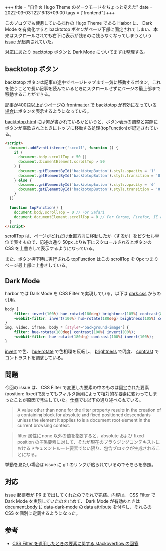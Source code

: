 +++
title = "自作の Hugo Theme のダークモードをちょっと変えた"
date = 2022-03-03T22:16:13+09:00
tags = ["frontend"]
+++

このブログでも使用している拙作の Hugo Theme である Harbor に、 Dark Mode を有効化すると backtotop ボタンがページ下部に固定されてしまい、本来はスクロールされても右下に表示が残るのに残らなくなってしまうという [issue](https://github.com/matsuyoshi30/harbor/issues/130) が起票されていた。

対応にあたり backtotop ボタンと Dark Mode についてまずは整理する。

## backtotop ボタン

backtotop ボタンは記事の途中でページトップまで一気に移動するボタン。これを使うことで長い記事を読んでいるときにスクロールせずにページの最上部まで移動することができる。

[記事が400語以上かつページの frontmatter で backtotop が有効になっている場合](https://github.com/matsuyoshi30/harbor/blob/master/layouts/_default/single.html#L17-L22)にボタンを表示するようになっている。

[backtotop.html](https://github.com/matsuyoshi30/harbor/blob/master/layouts/partials/backtotop.html) には何が書かれているかというと、ボタン表示の調整と実際にボタンが謳歌されたときにトップに移動する処理(topFunction)が記述されている。

```html
<script>
  document.addEventListener('scroll', function () {
    if (
      document.body.scrollTop > 50 ||
      document.documentElement.scrollTop > 50
    ) {
      document.getElementById('backtotopButton').style.opacity = '1'
      document.getElementById('backtotopButton').style.transition = '0.5s'
    } else {
      document.getElementById('backtotopButton').style.opacity = '0'
      document.getElementById('backtotopButton').style.transition = '0.5s'
    }
  })
    
  function topFunction() {
    document.body.scrollTop = 0 // For Safari
    document.documentElement.scrollTop = 0 // For Chrome, Firefox, IE and Opera
  }
</script>
```

[scrollTop](https://developer.mozilla.org/ja/docs/Web/API/Element/scrollTop) は、ページがどれだけ垂直方向に移動したか（するか）をピクセル単位で表すもので、記述の通り 50px よりも下にスクロールされるとボタンの CSS を上書きして表示するようになっている。

また、ボタン押下時に実行される topFunction はこの scrollTop を 0px つまりページ最上部に上書きしている。

## Dark Mode

harbor では Dark Mode を CSS Filter で実現している。以下は [dark.css](https://github.com/matsuyoshi30/harbor/blob/master/assets/css/dark.css) からの引用。

```css
body {
    filter: invert(100%) hue-rotate(180deg) brightness(105%) contrast(85%);
    -webkit-filter: invert(100%) hue-rotate(180deg) brightness(105%) contrast(85%);
}
img, video, iframe, body * [style*="background-image"] {
    filter: hue-rotate(180deg) contrast(100%) invert(100%);
    -webkit-filter: hue-rotate(180deg) contrast(100%) invert(100%);
}
```

[invert](https://developer.mozilla.org/en-US/docs/Web/CSS/filter-function/invert()) で色、 [hue-rotate](https://developer.mozilla.org/ja/docs/Web/CSS/filter-function/hue-rotate()) で色相環を反転し、 [brightness](https://developer.mozilla.org/ja/docs/Web/CSS/filter-function/brightness()) で明度、 [contrast](https://developer.mozilla.org/ja/docs/Web/CSS/filter-function/contrast()) でコントラストを調整している。

## 問題

今回の issue は、 CSS Filter で変更した要素の中のものは固定された要素(position: fixed)であってもフィルタ適用によって相対的な要素に変わってしまったことが原因で発生していた。[仕様](https://drafts.fxtf.org/filter-effects/#FilterProperty)でも以下の通り述べられている。

> A value other than none for the filter property results in the creation of a containing block for absolute and fixed positioned descendants unless the element it applies to is a document root element in the current browsing context.

> filter 属性に none 以外の値を指定すると、absolute および fixed position の子孫要素に対して、それが現在のブラウジングコンテキストにおけるドキュメントルート要素でない限り、包含ブロックが生成されることになる。

挙動を見たい場合は issue に gif のリンクが貼られているのでそちらを参照。

## 対応

issue 起票者が [PR](https://github.com/matsuyoshi30/harbor/pull/131) まで出してくれたのでそれで完結。内容は、 CSS Filter で Dark Mode を実現していたのを止めて、 Dark Mode が有効のときは document.body に data-dark-mode の data attribute を付与し、それらの CSS を個別に定義するようになった。

## 参考

- [CSS Filter を適用したときの要素に関する stackoverflow の回答](https://stackoverflow.com/questions/52937708/why-does-applying-a-css-filter-on-the-parent-break-the-child-positioning/52937920#52937920)
